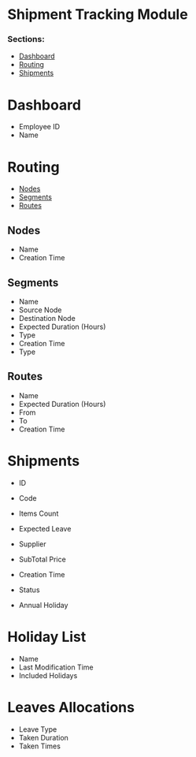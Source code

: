 # Shipment Tracking Module
### Sections:
* [Dashboard](#dashboard)
* [Routing](#routing)
* [Shipments](#shipments)

# Dashboard
* Employee ID
* Name

# Routing
* [Nodes](##nodes)
* [Segments](##segments)
* [Routes](##routes)

## Nodes
* Name
* Creation Time

## Segments
* Name
* Source Node
* Destination Node
* Expected Duration (Hours)
* Type
* Creation Time
* Type

## Routes
* Name
* Expected Duration (Hours) 
* From
* To
* Creation Time

# Shipments
* ID
* Code
* Items Count
* Expected Leave
* Supplier
* SubTotal Price
* Creation Time
* Status 


* Annual Holiday

# Holiday List
* Name
* Last Modification Time
* Included Holidays

# Leaves Allocations
* Leave Type
* Taken Duration
* Taken Times

